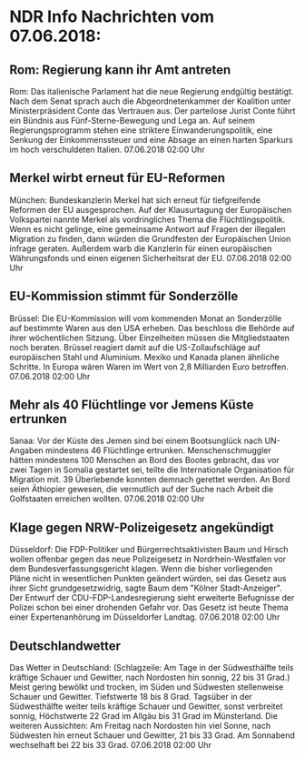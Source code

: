 # NDR Info Nachrichten vom 07.06.2018:


## Rom: Regierung kann ihr Amt antreten
Rom: 	Das italienische Parlament hat die neue Regierung endgültig bestätigt. Nach dem Senat sprach auch die Abgeordnetenkammer der Koalition unter Ministerpräsident Conte das Vertrauen aus. Der parteilose Jurist Conte führt ein Bündnis aus Fünf-Sterne-Bewegung und Lega an. Auf seinem Regierungsprogramm stehen eine striktere Einwanderungspolitik, eine Senkung der Einkommenssteuer und eine Absage an einen harten Sparkurs im hoch verschuldeten Italien. 07.06.2018 02:00 Uhr 

## Merkel wirbt erneut für EU-Reformen
München: 	Bundeskanzlerin Merkel hat sich erneut für tiefgreifende Reformen der EU ausgesprochen. Auf der Klausurtagung der Europäischen Volkspartei nannte Merkel als vordringliches Thema die Flüchtlingspolitik. Wenn es nicht gelinge, eine gemeinsame Antwort auf Fragen der illegalen Migration zu finden, dann würden die Grundfesten der Europäischen Union infrage geraten. Außerdem warb die Kanzlerin für einen europäischen Währungsfonds und einen eigenen Sicherheitsrat der EU. 07.06.2018 02:00 Uhr 

## EU-Kommission stimmt für Sonderzölle
Brüssel: Die EU-Kommission will vom kommenden Monat an Sonderzölle auf bestimmte Waren aus den USA erheben. Das beschloss die Behörde auf ihrer wöchentlichen Sitzung. Über Einzelheiten müssen die Mitgliedstaaten noch beraten. Brüssel reagiert damit auf die US-Zollaufschläge auf europäischen Stahl und Aluminium. Mexiko und Kanada planen ähnliche Schritte. In Europa wären Waren im Wert von 2,8 Milliarden Euro betroffen. 07.06.2018 02:00 Uhr 

## Mehr als 40 Flüchtlinge vor Jemens Küste ertrunken
Sanaa: Vor der Küste des Jemen sind bei einem Bootsunglück nach UN-Angaben mindestens 46 Flüchtlinge ertrunken. Menschenschmuggler hätten mindestens 100 Menschen an Bord des Bootes gebracht, das vor zwei Tagen in Somalia gestartet sei, teilte die Internationale Organisation für Migration mit. 39 Überlebende konnten demnach gerettet werden. An Bord seien Äthiopier gewesen, die vermutlich auf der Suche nach Arbeit die Golfstaaten erreichen wollten. 07.06.2018 02:00 Uhr 

## Klage gegen NRW-Polizeigesetz angekündigt
Düsseldorf: 	Die FDP-Politiker und Bürgerrechtsaktivisten Baum und Hirsch wollen offenbar gegen das neue Polizeigesetz in Nordrhein-Westfalen vor dem Bundesverfassungsgericht klagen. Wenn die bisher vorliegenden Pläne nicht in wesentlichen Punkten geändert würden, sei das Gesetz aus ihrer Sicht grundgesetzwidrig, sagte Baum dem "Kölner Stadt-Anzeiger". Der Entwurf der CDU-FDP-Landesregierung sieht erweiterte Befugnisse der Polizei schon bei einer drohenden Gefahr vor. Das Gesetz ist heute Thema einer Expertenanhörung im Düsseldorfer Landtag. 07.06.2018 02:00 Uhr 

## Deutschlandwetter
Das Wetter in Deutschland:
(Schlagzeile: Am Tage in der Südwesthälfte teils kräftige Schauer und Gewitter, nach Nordosten hin sonnig, 22 bis 31 Grad.) Meist gering bewölkt und trocken, im Süden und Südwesten stellenweise Schauer und Gewitter. Tiefstwerte 18 bis 8 Grad. Tagsüber in der Südwesthälfte weiter teils kräftige Schauer und Gewitter, sonst verbreitet sonnig, Höchstwerte 22 Grad im Allgäu bis 31 Grad im Münsterland. Die weiteren Aussichten: Am Freitag nach Nordosten hin viel Sonne, nach Südwesten hin erneut Schauer und Gewitter, 21 bis 33 Grad. Am Sonnabend wechselhaft bei 22 bis 33 Grad. 07.06.2018 02:00 Uhr 

